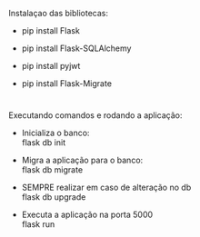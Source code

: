 Instalaçao das bibliotecas:
* pip install Flask
* pip install Flask-SQLAlchemy
* pip install pyjwt
* pip install Flask-Migrate

  #
Executando comandos e rodando a aplicação:
* Inicializa o banco:<br>
 flask db init
   
 
* Migra a aplicação para o banco: <br>
  flask db migrate

* SEMPRE realizar em caso de alteração no db <br>
  flask db upgrade

* Executa a aplicação na porta 5000 <br>
  flask run
